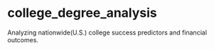 # college_degree_analysis
Analyzing nationwide(U.S.) college success predictors and financial outcomes.
